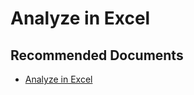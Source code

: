   <properties
	pageTitle="analyze in excel"
	description="analyze in excel"
	service="microsoft.PowerBIDedicated"
	resource="capacities"
	authors="pjfreitas"
	ms.author="pfreitas"	
	displayOrder="970"
	selfHelpType="generic"
	supportTopicIds="32628062"
	productPesIds="16334"
	cloudEnvironments="public, MoonCake, fairfax" 
	articleId="914e6d83-f461-78db-e296-ab9403dfdca6"
/>

# Analyze in Excel

## **Recommended Documents**

* [Analyze in Excel](https://docs.microsoft.com/power-bi/service-analyze-in-excel)
